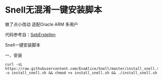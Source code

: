 # Snell无混淆一键安装脚本
做了点小改动
适配Oracle ARM
多用户

代码参考自：[SebErstellen](https://github.com/SebErstellen/snell)

Snell一键安装脚本

一、安装
```
curl -sL https://raw.githubusercontent.com/ExaAlice/Snell/master/install_snell.sh -o install_snell.sh && chmod +x install_snell.sh && ./install_snell.sh

```


